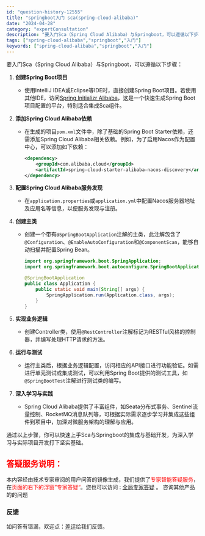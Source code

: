 ```yaml
---
id: "question-history-12555"
title: "springboot入门 sca(spring-cloud-alibaba)"
date: "2024-04-28"
category: "expertConsultation"
description: "要入门Sca（Spring Cloud Alibaba）与Springboot，可以遵循以下步骤：1. **创建Spring Boot项目**   - 使用IntelliJ IDEA或Eclipse等IDE时，直接创建Spring Boot项目。若使用其他IDE，访问[Spring Initiali"
tags: ["spring-cloud-alibaba","springboot","入门"]
keywords: ["spring-cloud-alibaba","springboot","入门"]
---
```


要入门Sca（Spring Cloud Alibaba）与Springboot，可以遵循以下步骤：

1. **创建Spring Boot项目**
   - 使用IntelliJ IDEA或Eclipse等IDE时，直接创建Spring Boot项目。若使用其他IDE，访问[Spring Initializr Alibaba](https://start.aliyun.com)，这是一个快速生成Spring Boot项目配置的平台，特别适合集成Sca组件。

2. **添加Spring Cloud Alibaba依赖**
   - 在生成的项目`pom.xml`文件中，除了基础的Spring Boot Starter依赖，还需添加Spring Cloud Alibaba相关依赖。例如，为了启用Nacos作为配置中心，可以添加如下依赖：
     ```xml
     <dependency>
         <groupId>com.alibaba.cloud</groupId>
         <artifactId>spring-cloud-starter-alibaba-nacos-discovery</artifactId>
     </dependency>
     ```

3. **配置Spring Cloud Alibaba服务发现**
   - 在`application.properties`或`application.yml`中配置Nacos服务器地址及应用名等信息，以便服务发现与注册。

4. **创建主类**
   - 创建一个带有`@SpringBootApplication`注解的主类，此注解包含了`@Configuration`、`@EnableAutoConfiguration`和`@ComponentScan`，能够自动扫描并配置Spring Bean。
     ```java
     import org.springframework.boot.SpringApplication;
     import org.springframework.boot.autoconfigure.SpringBootApplication;
     
     @SpringBootApplication
     public class Application {
         public static void main(String[] args) {
             SpringApplication.run(Application.class, args);
         }
     }
     ```

5. **实现业务逻辑**
   - 创建Controller类，使用`@RestController`注解标记为RESTful风格的控制器，并编写处理HTTP请求的方法。

6. **运行与测试**
   - 运行主类后，根据业务逻辑配置，访问相应的API接口进行功能验证。如需进行单元测试或集成测试，可以利用Spring Boot提供的测试工具，如`@SpringBootTest`注解进行测试类的编写。

7. **深入学习与实践**
   - Spring Cloud Alibaba提供了丰富组件，如Seata分布式事务、Sentinel流量控制、RocketMQ消息队列等，可根据实际需求逐步学习并集成这些组件到项目中，加深对微服务架构的理解与应用。

通过以上步骤，你可以快速上手Sca与Springboot的集成与基础开发，为深入学习与实际项目开发打下坚实基础。
## <font color="#FF0000">答疑服务说明：</font> 

本内容经由技术专家审阅的用户问答的镜像生成，我们提供了<font color="#FF0000">专家智能答疑服务</font>，在<font color="#FF0000">页面的右下的浮窗”专家答疑“</font>。您也可以访问 : [全局专家答疑](https://opensource.alibaba.com/chatBot) 。 咨询其他产品的的问题

### 反馈
如问答有错漏，欢迎点：[差评](https://ai.nacos.io/user/feedbackByEnhancerGradePOJOID?enhancerGradePOJOId=12648)给我们反馈。
